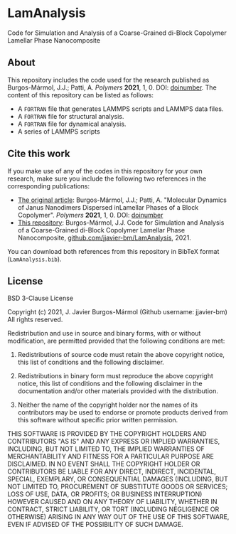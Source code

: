 # LamAnalysis
Code for Simulation and Analysis of a Coarse-Grained di-Block Copolymer Lamellar Phase Nanocomposite

## About
This repository includes the code used for the research published as Burgos-Mármol, J.J.; Patti, A. *Polymers* **2021**, 1, 0. DOI: [doinumber](https://doi.org/). The content of this repository can be listed as follows:

- A ``FORTRAN`` file that generates LAMMPS scripts and LAMMPS data files.
- A ``FORTRAN`` file for structural analysis.
- A ``FORTRAN`` file for dynamical analysis.
- A series of LAMMPS scripts

## Cite this work
If you make use of any of the codes in this repository for your own research, make sure you include the following two references in the corresponding publications:

- <ins>The original article</ins>: Burgos-Mármol, J.J.; Patti, A. "Molecular Dynamics of Janus Nanodimers Dispersed inLamellar Phases of a Block Copolymer". *Polymers* **2021**, 1, 0. DOI: [doinumber](https://doi.org/)
- <ins>This repository</ins>: Burgos-Mármol, J.J. Code for Simulation and Analysis of a Coarse-Grained di-Block Copolymer Lamellar Phase Nanocomposite, [github.com/jjavier-bm/LamAnalysis](https://github.com/jjavier-bm/LamAnalysis), 2021.

You can download both references from this repository in BibTeX format (`LamAnalysis.bib`).

## License
BSD 3-Clause License

Copyright (c) 2021, J. Javier Burgos-Mármol (Github username: jjavier-bm)
All rights reserved.

Redistribution and use in source and binary forms, with or without
modification, are permitted provided that the following conditions are met:

1. Redistributions of source code must retain the above copyright notice, this
   list of conditions and the following disclaimer.

2. Redistributions in binary form must reproduce the above copyright notice,
   this list of conditions and the following disclaimer in the documentation
   and/or other materials provided with the distribution.

3. Neither the name of the copyright holder nor the names of its
   contributors may be used to endorse or promote products derived from
   this software without specific prior written permission.

THIS SOFTWARE IS PROVIDED BY THE COPYRIGHT HOLDERS AND CONTRIBUTORS "AS IS"
AND ANY EXPRESS OR IMPLIED WARRANTIES, INCLUDING, BUT NOT LIMITED TO, THE
IMPLIED WARRANTIES OF MERCHANTABILITY AND FITNESS FOR A PARTICULAR PURPOSE ARE
DISCLAIMED. IN NO EVENT SHALL THE COPYRIGHT HOLDER OR CONTRIBUTORS BE LIABLE
FOR ANY DIRECT, INDIRECT, INCIDENTAL, SPECIAL, EXEMPLARY, OR CONSEQUENTIAL
DAMAGES (INCLUDING, BUT NOT LIMITED TO, PROCUREMENT OF SUBSTITUTE GOODS OR
SERVICES; LOSS OF USE, DATA, OR PROFITS; OR BUSINESS INTERRUPTION) HOWEVER
CAUSED AND ON ANY THEORY OF LIABILITY, WHETHER IN CONTRACT, STRICT LIABILITY,
OR TORT (INCLUDING NEGLIGENCE OR OTHERWISE) ARISING IN ANY WAY OUT OF THE USE
OF THIS SOFTWARE, EVEN IF ADVISED OF THE POSSIBILITY OF SUCH DAMAGE.
